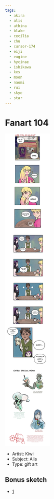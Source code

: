 ```yaml
---
tags:
  - akira
  - alis
  - athina
  - blake
  - cecilia
  - chu
  - cursor-174
  - eiji
  - eugine
  - hycinae
  - ishikawa
  - kes
  - moon
  - naomi
  - rui
  - skye
  - star
---
```


# Fanart 104

<img src="assets/2025-07-31_fanimage-195.jpg">

- Artist: Kiwi
- Subject: Alis
- Type: gift art

## Bonus sketch

- [1](assets/2025-07-31_fanimage-196.gif)
